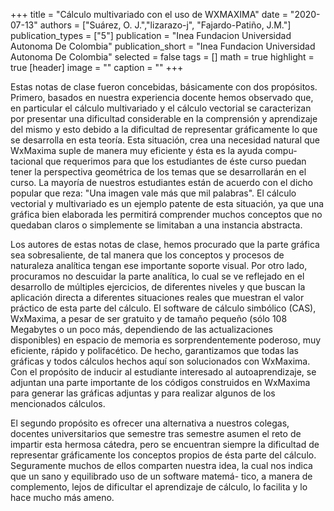 +++
title = "Cálculo multivariado con el uso de WXMAXIMA"
date = "2020-07-13"
authors = ["Suárez, O. J.","lizarazo-j", "Fajardo-Patiño, J.M."]
publication_types = ["5"]
publication = "Inea Fundacion Universidad Autonoma De Colombia"
publication_short = "Inea Fundacion Universidad Autonoma De Colombia"
selected = false
tags = []
math = true
highlight = true
[header]
image = ""
caption = ""
+++

Estas notas de clase fueron concebidas, básicamente con dos propósitos. Primero, basados en nuestra experiencia docente hemos observado que, en particular el cálculo multivariado y el cálculo vectorial se caracterizan por presentar una dificultad considerable en la comprensión y aprendizaje del mismo y esto debido a la dificultad de representar gráficamente lo que se desarrolla en esta teoría. Esta situación, crea una necesidad natural que WxMaxima suple de manera muy eficiente y ésta es la ayuda compu- tacional que requerimos para que los estudiantes de éste curso puedan tener la perspectiva geométrica de los temas que se desarrollarán en el curso. La mayoría de nuestros estudiantes están de acuerdo con el dicho popular que reza: "Una imagen vale más que mil palabras". El cálculo vectorial y multivariado es un ejemplo patente de esta situación, ya que una gráfica bien elaborada les permitirá comprender muchos conceptos que no quedaban claros o simplemente se limitaban a una instancia abstracta.

Los autores de estas notas de clase, hemos procurado que la parte gráfica sea sobresaliente, de tal manera que los conceptos y procesos de naturaleza analítica tengan ese importante soporte visual. Por otro lado, procuramos no descuidar la parte analítica, lo cual se ve reflejado en el desarrollo de múltiples ejercicios, de diferentes niveles y que buscan la aplicación directa a diferentes situaciones reales que muestran el valor práctico de esta parte del cálculo. El software de cálculo simbólico (CAS), WxMaxima, a pesar de ser gratuito y de tamaño pequeño (sólo 108 Megabytes o un poco más, dependiendo de las actualizaciones disponibles) en espacio de memoria es sorprendentemente poderoso, muy eficiente, rápido y polifacético. De hecho, garantizamos que todas las gráficas y todos cálculos hechos aquí son solucionados con WxMaxima. Con el propósito de inducir al estudiante interesado al autoaprendizaje, se adjuntan una parte importante de los códigos construidos en WxMaxima para generar las gráficas adjuntas y para realizar algunos de los mencionados cálculos.

El segundo propósito es ofrecer una alternativa a nuestros colegas, docentes universitarios que semestre tras semestre asumen el reto de impartir esta hermosa cátedra, pero se encuentran siempre la dificultad de representar gráficamente los conceptos propios de ésta parte del cálculo. Seguramente muchos de ellos comparten nuestra idea, la cual nos indica que un sano y equilibrado uso de un software matemá- tico, a manera de complemento, lejos de dificultar el aprendizaje de cálculo, lo facilita y lo hace mucho más ameno.
